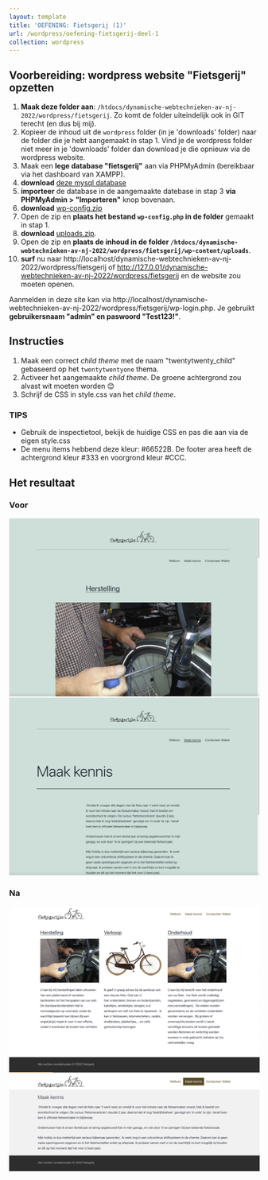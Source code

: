 ```yaml
---
layout: template
title: 'OEFENING: Fietsgerij (1)'
url: /wordpress/oefening-fietsgerij-deel-1
collection: wordpress
---
```

## Voorbereiding: wordpress website "Fietsgerij" opzetten
1. <strong>Maak deze folder aan</strong>: <code>/htdocs/dynamische-webtechnieken-av-nj-2022/wordpress/fietsgerij</code>. Zo komt de folder uiteindelijk ook in GIT terecht (en dus bij mij).
2. Kopieer de inhoud uit de <code>wordpress</code> folder (in je 'downloads' folder) naar de folder die je hebt aangemaakt in stap 1. Vind je de wordpress folder niet meer in je 'downloads' folder dan download je die opnieuw via de wordpress website.
3. Maak een <strong>lege database "fietsgerij"</Strong> aan via PHPMyAdmin (bereikbaar via het dashboard van XAMPP).
4. <strong>download</strong> <a href="fietsgerij/database.sql">deze mysql database</a>
5. <strong>importeer</strong> de database in de aangemaakte datebase in stap 3 <strong>via PHPMyAdmin > "Importeren"</strong> knop bovenaan. 
6. <strong>download</strong> <a href="fietsgerij/wp-config.zip">wp-config.zip</a>
7. Open de zip en <strong>plaats het bestand <code>wp-config.php</code> in de folder</strong> gemaakt in stap 1.
8. <strong>download</strong> <a href="fietsgerij/uploads.zip?v=1">uploads.zip</a>.
9. Open de zip en <strong>plaats de inhoud in de folder <code>/htdocs/dynamische-webtechnieken-av-nj-2022/wordpress/fietsgerij/wp-content/uploads</code></strong>.
10. <strong>surf</strong> nu naar http://localhost/dynamische-webtechnieken-av-nj-2022/wordpress/fietsgerij of http://127.0.01/dynamische-webtechnieken-av-nj-2022/wordpress/fietsgerij en de website zou moeten openen.

Aanmelden in deze site kan via http://localhost/dynamische-webtechnieken-av-nj-2022/wordpress/fietsgerij/wp-login.php.
Je gebruikt <strong>gebruikersnaam "admin" en paswoord "Test123!"</strong>.

## Instructies
1. Maak een correct <em>child theme</em> met de naam "twentytwenty_child" gebaseerd op het <code>twentytwentyone</code> thema.
2. Activeer het aangemaakte <em>child theme</em>. De groene achtergrond zou alvast wit moeten worden 😊
2. Schrijf de CSS in style.css van het <em>child theme</em>.

<div class="highlight">
<h3>TIPS</h3>
<ul>
<li>Gebruik de inspectietool, bekijk de huidige CSS en pas die aan via de eigen style.css</li>
<li>De menu items hebbend deze kleur: #66522B. De footer area heeft de achtergrond kleur #333 en voorgrond kleur #CCC.</li>
</ul>
</div>

## Het resultaat

### Voor
<img class="shadow" src="images/oefening_fietsgerij_deel_1_voor_1.jpg" />
<img class="shadow" src="images/oefening_fietsgerij_deel_1_voor_2.jpg" />

### Na
<img class="shadow" src="images/oefening_fietsgerij_deel_1_na_1.jpg" />
<img class="shadow" src="images/oefening_fietsgerij_deel_1_na_2.jpg" />
